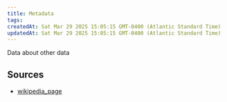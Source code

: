 ```yaml
---
title: Metadata
tags: 
createdAt: Sat Mar 29 2025 15:05:15 GMT-0400 (Atlantic Standard Time)
updatedAt: Sat Mar 29 2025 15:05:15 GMT-0400 (Atlantic Standard Time)
---
```



Data about other data



## Sources
- [wikipedia_page](https://en.wikipedia.org/wiki/Metadata)
